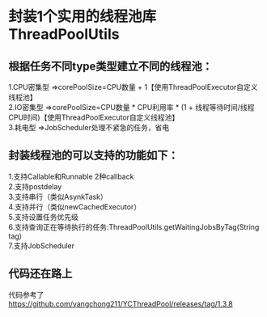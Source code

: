 # 封装1个实用的线程池库ThreadPoolUtils 
## 根据任务不同type类型建立不同的线程池：
1.CPU密集型 =>corePoolSize=CPU数量 + 1【使用ThreadPoolExecutor自定义线程池】  
2.IO密集型 =>corePoolSize=CPU数量 * CPU利用率 * (1 + 线程等待时间/线程CPU时间)【使用ThreadPoolExecutor自定义线程池】  
3.耗电型 =>JobScheduler处理不紧急的任务，省电  
## 封装线程池的可以支持的功能如下：														
1.支持Callable和Runnable 2种callback  
2.支持postdelay  
3.支持串行（类似AsynkTask）  
4.支持并行（类似newCachedExecutor）  
5.支持设置任务优先级  
6.支持查询正在等待执行的任务:ThreadPoolUtils.getWaitingJobsByTag(String tag)	  
7.支持JobScheduler  

## 代码还在路上
代码参考了 https://github.com/yangchong211/YCThreadPool/releases/tag/1.3.8  
